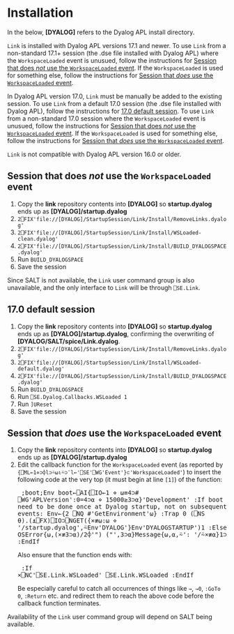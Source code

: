 # Installation

In the below, **[DYALOG]** refers to the Dyalog APL install directory.

`Link` is installed with Dyalog APL versions 17.1 and newer. To use `Link` from a non-standard 17.1+ session (the .dse file installed with Dyalog APL) where the `WorkspaceLoaded` event is unusued, follow the instructions for [Session that does *not* use the `WorkspaceLoaded` event](#session-that-does-not-use-the-workspaceloaded-event). If the `WorkspaceLoaded` is used for something else, follow the instructions for [Session that *does* use the `WorkspaceLoaded` event](#session-that-does-use-the-workspaceloaded-event).

In Dyalog APL version 17.0, `Link` must be manually be added to the existing session. To use `Link` from a default 17.0 session (the .dse file installed with Dyalog APL), follow the instructions for [17.0 default session](#170-default-session). To use `Link` from a non-standard 17.0 session where the `WorkspaceLoaded` event is unusued, follow the instructions for [Session that does *not* use the `WorkspaceLoaded` event](#session-that-does-not-use-the-workspaceloaded-event). If the `WorkspaceLoaded` is used for something else, follow the instructions for [Session that *does* use the `WorkspaceLoaded` event](#session-that-does-use-the-workspaceloaded-event).

`Link` is not compatible with Dyalog APL version 16.0 or older.

## Session that does *not* use the `WorkspaceLoaded` event

1. Copy the **link** repository contents into **[DYALOG]** so **startup.dyalog** ends up as **[DYALOG]/startup.dyalog**
1. `2⎕FIX'file://[DYALOG]/StartupSession/Link/Install/RemoveLinks.dyalog'`
1. `2⎕FIX'file://[DYALOG]/StartupSession/Link/Install/WSLoaded-clean.dyalog'`
1. `2⎕FIX'file://[DYALOG]/StartupSession/Link/Install/BUILD_DYALOGSPACE.dyalog'`
1. Run `BUILD_DYALOGSPACE`
1. Save the session

Since SALT is not available, the `Link` user command group is also unavailable, and the only interface to `Link` will be through `⎕SE.Link`.

## 17.0 default session

1. Copy the **link** repository contents into **[DYALOG]** so **startup.dyalog** ends up as **[DYALOG]/startup.dyalog**, confirming the overwriting of **[DYALOG/SALT/spice/Link.dyalog**.
1. `2⎕FIX'file://[DYALOG]/StartupSession/Link/Install/RemoveLinks.dyalog'`
1. `2⎕FIX'file://[DYALOG]/StartupSession/Link/Install/WSLoaded-default.dyalog'`
1. `2⎕FIX'file://[DYALOG]/StartupSession/Link/Install/BUILD_DYALOGSPACE.dyalog'`
1. Run `BUILD_DYALOGSPACE`
1. Run `⎕SE.Dyalog.Callbacks.WSLoaded 1`
1. Run `]UReset`
1. Save the session

## Session that *does* use the `WorkspaceLoaded` event

1. Copy the **link** repository contents into **[DYALOG]** so **startup.dyalog** ends up as **[DYALOG]/startup.dyalog**
1. Edit the callback function for the `WorkspaceLoaded` event (as reported by `{⎕ML←1⋄⊃⌽l⊃⍨⍵⍳⍨⊃¨l←'⎕SE'⎕WG'Event'}⊂'WorkspaceLoaded'`) to insert the following code at the very top (it must begin at line `[1]`) of the function:<pre>
 ;boot;Env
 boot←⎕AI{⎕IO←1 ⋄ ⍵≡4⊃# ⎕WG'APLVersion':0=4⊃⍺ ⋄ 15000≥3⊃⍺}'Development'
 :If boot ⍝ These things need to be done once at Dyalog startup, not on subsequent WSLoaded events:
     Env←{2 ⎕NQ #'GetEnvironment'⍵}
     :Trap 0
         (⎕NS ⍬).(⍎⎕FX)⎕IO⊃⎕NGET({×≢⍵:⍵ ⋄ '/startup.dyalog',⍨Env'DYALOG'}Env'DYALOGSTARTUP')1
     :Else
         ⎕DMX.{⎕IO←1 ⋄ OSError{⍵,(×≢3⊃⍺)/2⌽'") ("',3⊃⍺}Message{⍵,⍺,⍨': '/⍨×≢⍺}1⊃DM}⍬
     :EndTrap
 :EndIf</pre>Also ensure that the function ends with:<pre>
 :If ×⎕NC'⎕SE.Link.WSLoaded'
     ⎕SE.Link.WSLoaded
 :EndIf</pre>Be especially careful to catch all occurrences of things like `→`, `→0`, `:GoTo 0`, `:Return` etc. and redirect them to reach the above code before the callback function terminates.

Availability of the `Link` user command group will depend on SALT being available.
